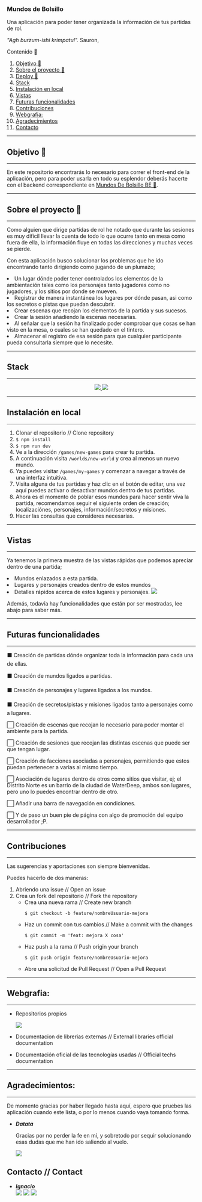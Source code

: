 ### Mundos de Bolsillo

Una aplicación para poder tener organizada la información de tus partidas de rol.

<i>"Agh burzum-ishi krimpatul".</i> Sauron,

  <summary>Contenido 📝</summary>
  <ol>
    <li><a href="#objetivo-🎯">Objetivo 🎯</a></li>
    <li><a href="#sobre-el-proyecto-🔎">Sobre el proyecto  🔎</a></li>
    <li><a href="#deploy-🚀">Deploy 🚀</a></li>
    <li><a href="#stack">Stack</a></li>
    <li><a href="#instalación-en-local">Instalación en local</a></li>
    <li><a href="#vistas">Vistas</a></li>
    <li><a href="#futuras-funcionalidades">Futuras funcionalidades </a></li>
    <li><a href="#contribuciones">Contribuciones</a></li>
    <li><a href="#webgrafia">Webgrafia: </a></li>
    <li><a href="#agradecimientos">Agradecimientos</a></li>
    <li><a href="#contacto">Contacto</a></li>
  </ol>
</details>

---

## Objetivo 🎯
---
En este repositorio encontrarás lo necesario para correr el front-end de la aplicación, pero para poder usarla en todo su esplendor deberás hacerte con el backend correspondiente en <a href="https://github.com/IgnacioFurio/Mundos_De_Bolsillo-BE">Mundos De Bolsillo BE 🎯</a>.


---
## Sobre el proyecto 🔎
---
Como alguien que dirige partidas de rol he notado que durante las sesiones es muy dificil llevar la cuenta de todo lo que ocurre tanto en mesa como fuera de ella, la información fluye en todas las direcciones y muchas veces se pierde. 

Con esta aplicación busco solucionar los problemas que he ido encontrando tanto dirigiendo como jugando de un plumazo;

<li>Un lugar dónde poder tener controlados los elementos de la ambientación tales como los personajes tanto jugadores como no jugadores, y los sitios por donde se mueven.</li>
<li>Registrar de manera instantánea los lugares por dónde pasan, asi como los secretos o pistas que puedan descubrir.</li>
<li>Crear escenas que recojan los elementos de la partida y sus sucesos.</li>
<li>Crear la sesión añadiendo la escenas necesarias.</li>
<li>Al señalar que la sesión ha finalizado poder comprobar que cosas se han visto en la mesa, o cuales se han quedado en el tintero.</li>
<li>Almacenar el registro de esa sesión para que cualquier participante pueda consultarla siempre que lo necesite.</li>


  ---
<!-- ## Deploy 🚀
---
<div align="center">
    🚀🚀🚀<a href=""><strong> Todavía sin deploy</strong></a>🚀🚀🚀
</div>

--- -->
## Stack
---
<div align="center">
<a href="https://www.reactjs.com/">
    <img src= "https://img.shields.io/badge/React-20232A?style=for-the-badge&logo=react&logoColor=61DAFB"/>
</a>
<a href="https://developer.mozilla.org/es/docs/Web/JavaScript">
    <img src= "https://img.shields.io/badge/javascipt-EFD81D?style=for-the-badge&logo=javascript&logoColor=black"/>
</a>
 </div>

---
## Instalación en local
---
1. Clonar el repositorio // Clone repository
2. ` $ npm install `
3. ` $ npm run dev `
4. Ve a la dirección `/games/new-games` para crear tu partida.
5. A continuación visita `/worlds/new-world` y crea al menos un nuevo mundo.
6. Ya puedes visitar `/games/my-games` y comenzar a navegar a través de una interfaz intuitiva. 
7. Visita alguna de tus partidas y haz clic en el botón de editar, una vez aquí puedes activar o desactivar mundos dentro de tus partidas. 
8. Ahora es el momento de poblar esos mundos para hacer sentir viva la partida, recomendamos seguir el siguiente orden de creación; localizaciónes, personajes, información/secretos y misiones.
9. Hacer las consultas que consideres necesarias.

---
## Vistas
---

Ya tenemos la primera muestra de las vistas rápidas que podemos apreciar dentro de una partida;

<li>Mundos enlazados a esta partida.
<li>Lugares y personajes creados dentro de estos mundos
<li>Detalles rápidos acerca de estos lugares y personajes.


<img src= "./src/assets/ReadMe/readMe.gif"/>

Además, todavía hay funcionalidades que están por ser mostradas, lee abajo para saber más.




---
## Futuras funcionalidades
---

⬛ Creación de partidas dónde organizar toda la información para cada una de ellas.

⬛ Creación de mundos ligados a partidas.

⬛ Creación de personajes y lugares ligados a los mundos.

⬛ Creación de secretos/pistas y misiones ligados tanto a personajes como a lugares.

⬜ Creación de escenas que recojan lo necesario para poder montar el ambiente para la partida.

⬜ Creación de sesiones que recojan las distintas escenas que puede ser que tengan lugar.

⬜ Creación de facciones asociadas a personajes, permitiendo que estos puedan pertenecer a varias al mismo tiempo.

⬜ Asociación de lugares dentro de otros como sitios que visitar, ej; el Distrito Norte es un barrio de la ciudad de WaterDeep, ambos son lugares, pero uno lo puedes encontrar dentro de otro.

⬜ Añadir una barra de navegación en condiciones.

⬜ Y de paso un buen pie de página con algo de promoción del equipo desarrollador ;P.



---
## Contribuciones
---

Las sugerencias y aportaciones son siempre bienvenidas.

Puedes hacerlo de dos maneras:

1. Abriendo una issue // Open an issue
2. Crea un fork del repositorio // Fork the repository
    - Crea una nueva rama  // Create new branch
        ```
        $ git checkout -b feature/nombreUsuario-mejora
        ```
    - Haz un commit con tus cambios // Make a commit with the changes
        ```
        $ git commit -m 'feat: mejora X cosa'
        ```
    - Haz push a la rama // Push origin your branch
        ```
        $ git push origin feature/nombreUsuario-mejora
        ```
    - Abre una solicitud de Pull Request // Open a Pull Request

---
## Webgrafia:
---

- Repositorios propios

  <a href="https://github.com/IgnacioFurio" target="_blank"><img src="https://img.shields.io/badge/Ignacio-24292F?style=for-the-badge&logo=github&logoColor=white" target="_blank"></a>
- Documentacion de librerias externas // External libraries official documentation
- Documentación oficial de las tecnologías usadas // Official techs documentation

---
## Agradecimientos: 
---

De momento gracias por haber llegado hasta aquí, espero que pruebes las aplicación cuando este lista, o por lo menos cuando vaya tomando forma.


- ***Datata***
  
  Gracias por no perder la fe en mí, y sobretodo por sequir solucionando esas dudas que me han ido saliendo al vuelo.

  <a href="https://github.com/datata" target="_blank"><img src="https://img.shields.io/badge/datata-24292F?style=for-the-badge&logo=github&logoColor=white" target="_blank"></a> 





## Contacto // Contact

- ***Ignacio***  
<a href="https://www.github.com/userGithub/" target="_blank"><img src="https://img.shields.io/badge/github-24292F?style=for-the-badge&logo=github&logoColor=green" target="_blank"></a> 
<a href = "mailto:bichoifj@gmail.com"><img src="https://img.shields.io/badge/Gmail-C6362C?style=for-the-badge&logo=gmail&logoColor=white" target="_blank"></a>
<a href="https://www.linkedin.com/in/ignacio-furi%C3%B3-0a9010233/" target="_blank"><img src="https://img.shields.io/badge/-LinkedIn-%230077B5?style=for-the-badge&logo=linkedin&logoColor=white" target="_blank"></a> 
</p>